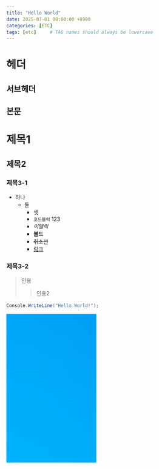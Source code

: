 ```yaml
---
title: "Hello World"
date: 2025-07-01 00:00:00 +0900
categories: [ETC]
tags: [etc]     # TAG names should always be lowercase
---
```


헤더
=====

서브헤더
-----

본문
---

# 제목1

## 제목2

### 제목3-1

* 하나
  * 둘
    * 셋
    * `코드블럭` 123
    * *이텔릭*
    * **볼드**
    * ~~취소선~~
    * [링크](https://eunseo-1110.github.io/)

### 제목3-2

> 인용
>
> > 인용2

~~~c#
Console.WriteLine("Hello World!");
~~~

![WinBack](/assets/Images/WinBack.png)